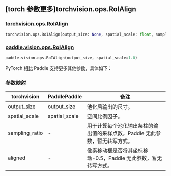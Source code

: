## [torch 参数更多]torchvision.ops.RoIAlign

### [torchvision.ops.RoIAlign](https://pytorch.org/vision/main/generated/torchvision.ops.RoIAlign.html)

```python
torchvision.ops.RoIAlign(output_size: None, spatial_scale: float, sampling_ratio: int, aligned: bool = False)
```

### [paddle.vision.ops.RoIAlign](https://www.paddlepaddle.org.cn/documentation/docs/zh/api/paddle/vision/ops/RoIAlign_cn.html)

```python
paddle.vision.ops.RoIAlign(output_size, spatial_scale=1.0)
```

PyTorch 相比 Paddle 支持更多其他参数，具体如下：

### 参数映射

| torchvision                           | PaddlePaddle       | 备注      |
| ------------------------------------- | ------------------ | -------- |
| output_size                           | output_size        | 池化后输出的尺寸。|
| spatial_scale                         | spatial_scale      | 空间比例因子。|
| sampling_ratio                        | -                  | 用于计算每个池化输出条柱的输出值的采样点数，Paddle 无此参数，暂无转写方式。|
| aligned                               | -                  | 像素移动框是否将其坐标移动-0.5，Paddle 无此参数，暂无转写方式。|
